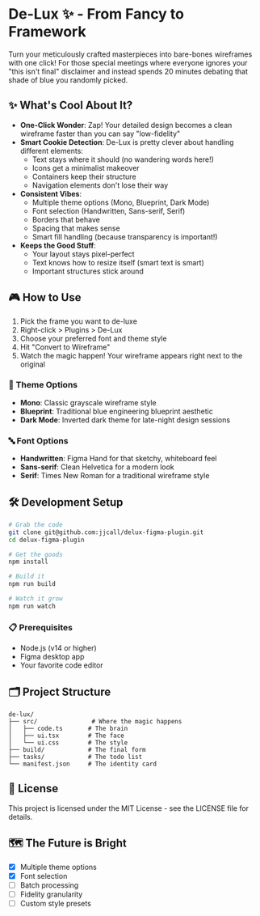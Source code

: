 # De-Lux ✨ - From Fancy to Framework

Turn your meticulously crafted masterpieces into bare-bones wireframes with one click! For those special meetings where everyone ignores your "this isn't final" disclaimer and instead spends 20 minutes debating that shade of blue you randomly picked.

## ✨ What's Cool About It?

- **One-Click Wonder**: Zap! Your detailed design becomes a clean wireframe faster than you can say "low-fidelity"
- **Smart Cookie Detection**: De-Lux is pretty clever about handling different elements:
  - Text stays where it should (no wandering words here!)
  - Icons get a minimalist makeover
  - Containers keep their structure
  - Navigation elements don't lose their way
- **Consistent Vibes**:
  - Multiple theme options (Mono, Blueprint, Dark Mode)
  - Font selection (Handwritten, Sans-serif, Serif)
  - Borders that behave
  - Spacing that makes sense
  - Smart fill handling (because transparency is important!)
- **Keeps the Good Stuff**:
  - Your layout stays pixel-perfect
  - Text knows how to resize itself (smart text is smart)
  - Important structures stick around

## 🎮 How to Use

1. Pick the frame you want to de-luxe
2. Right-click > Plugins > De-Lux
3. Choose your preferred font and theme style
4. Hit "Convert to Wireframe"
5. Watch the magic happen! Your wireframe appears right next to the original

### 🎨 Theme Options

- **Mono**: Classic grayscale wireframe style
- **Blueprint**: Traditional blue engineering blueprint aesthetic
- **Dark Mode**: Inverted dark theme for late-night design sessions

### 🔤 Font Options

- **Handwritten**: Figma Hand for that sketchy, whiteboard feel
- **Sans-serif**: Clean Helvetica for a modern look
- **Serif**: Times New Roman for a traditional wireframe style

## 🛠 Development Setup

```bash
# Grab the code
git clone git@github.com:jjcall/delux-figma-plugin.git
cd delux-figma-plugin

# Get the goods
npm install

# Build it
npm run build

# Watch it grow
npm run watch
```

### 📋 Prerequisites

- Node.js (v14 or higher)
- Figma desktop app
- Your favorite code editor

## 🗂 Project Structure

```
de-lux/
├── src/               # Where the magic happens
│   ├── code.ts       # The brain
│   ├── ui.tsx        # The face
│   └── ui.css        # The style
├── build/            # The final form
├── tasks/            # The todo list
└── manifest.json     # The identity card
```

## 📜 License

This project is licensed under the MIT License - see the LICENSE file for details.


## 🗺 The Future is Bright

- [x] Multiple theme options
- [x] Font selection
- [ ] Batch processing
- [ ] Fidelity granularity
- [ ] Custom style presets
